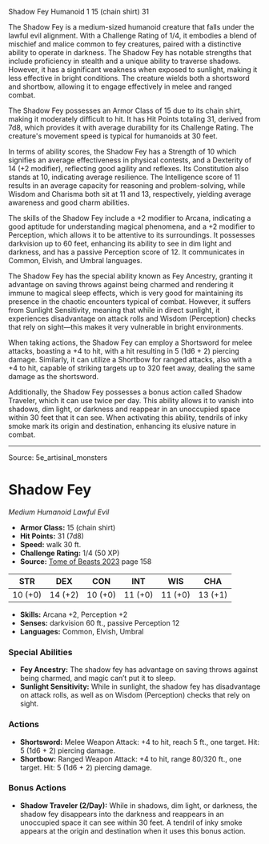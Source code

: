 <MonsterName/>Shadow Fey</MonsterName>
<CreatureType/>Humanoid</CreatureType>
<CR/>1</CR>
<AC/>15 (chain shirt)</AC>
<HP/>31</HP>
<summary>The Shadow Fey is a medium-sized humanoid creature that falls under the lawful evil alignment. With a Challenge Rating of 1/4, it embodies a blend of mischief and malice common to fey creatures, paired with a distinctive ability to operate in darkness. The Shadow Fey has notable strengths that include proficiency in stealth and a unique ability to traverse shadows. However, it has a significant weakness when exposed to sunlight, making it less effective in bright conditions. The creature wields both a shortsword and shortbow, allowing it to engage effectively in melee and ranged combat.</summary>

<detail>

The Shadow Fey possesses an Armor Class of 15 due to its chain shirt, making it moderately difficult to hit. It has Hit Points totaling 31, derived from 7d8, which provides it with average durability for its Challenge Rating. The creature's movement speed is typical for humanoids at 30 feet. 

In terms of ability scores, the Shadow Fey has a Strength of 10 which signifies an average effectiveness in physical contests, and a Dexterity of 14 (+2 modifier), reflecting good agility and reflexes. Its Constitution also stands at 10, indicating average resilience. The Intelligence score of 11 results in an average capacity for reasoning and problem-solving, while Wisdom and Charisma both sit at 11 and 13, respectively, yielding average awareness and good charm abilities.

The skills of the Shadow Fey include a +2 modifier to Arcana, indicating a good aptitude for understanding magical phenomena, and a +2 modifier to Perception, which allows it to be attentive to its surroundings. It possesses darkvision up to 60 feet, enhancing its ability to see in dim light and darkness, and has a passive Perception score of 12. It communicates in Common, Elvish, and Umbral languages.

The Shadow Fey has the special ability known as Fey Ancestry, granting it advantage on saving throws against being charmed and rendering it immune to magical sleep effects, which is very good for maintaining its presence in the chaotic encounters typical of combat. However, it suffers from Sunlight Sensitivity, meaning that while in direct sunlight, it experiences disadvantage on attack rolls and Wisdom (Perception) checks that rely on sight—this makes it very vulnerable in bright environments.

When taking actions, the Shadow Fey can employ a Shortsword for melee attacks, boasting a +4 to hit, with a hit resulting in 5 (1d6 + 2) piercing damage. Similarly, it can utilize a Shortbow for ranged attacks, also with a +4 to hit, capable of striking targets up to 320 feet away, dealing the same damage as the shortsword.

Additionally, the Shadow Fey possesses a bonus action called Shadow Traveler, which it can use twice per day. This ability allows it to vanish into shadows, dim light, or darkness and reappear in an unoccupied space within 30 feet that it can see. When activating this ability, tendrils of inky smoke mark its origin and destination, enhancing its elusive nature in combat.</detail>



---

Source: 5e_artisinal_monsters

# Shadow Fey

*Medium* *Humanoid* *Lawful Evil*

- **Armor Class:** 15 (chain shirt)
- **Hit Points:** 31 (7d8)
- **Speed:** walk 30 ft.
- **Challenge Rating:** 1/4 (50 XP)
- **Source:** [Tome of Beasts 2023](https://koboldpress.com/kpstore/product/tome-of-beasts-1-2023-edition/) page 158

| STR | DEX | CON | INT | WIS | CHA |
| --- | --- | --- | --- | --- | --- |
| 10 (+0) | 14 (+2) | 10 (+0) | 11 (+0) | 11 (+0) | 13 (+1) |

- **Skills:** Arcana +2, Perception +2
- **Senses:** darkvision 60 ft., passive Perception 12
- **Languages:** Common, Elvish, Umbral

### Special Abilities

- **Fey Ancestry:** The shadow fey has advantage on saving throws against being charmed, and magic can’t put it to sleep.
- **Sunlight Sensitivity:** While in sunlight, the shadow fey has disadvantage on attack rolls, as well as on Wisdom (Perception) checks that rely on sight.

### Actions

- **Shortsword:** Melee Weapon Attack: +4 to hit, reach 5 ft., one target. Hit: 5 (1d6 + 2) piercing damage.
- **Shortbow:** Ranged Weapon Attack: +4 to hit, range 80/320 ft., one target. Hit: 5 (1d6 + 2) piercing damage.

### Bonus Actions

- **Shadow Traveler (2/Day):** While in shadows, dim light, or darkness, the shadow fey disappears into the darkness and reappears in an unoccupied space it can see within 30 feet. A tendril of inky smoke appears at the origin and destination when it uses this bonus action.



